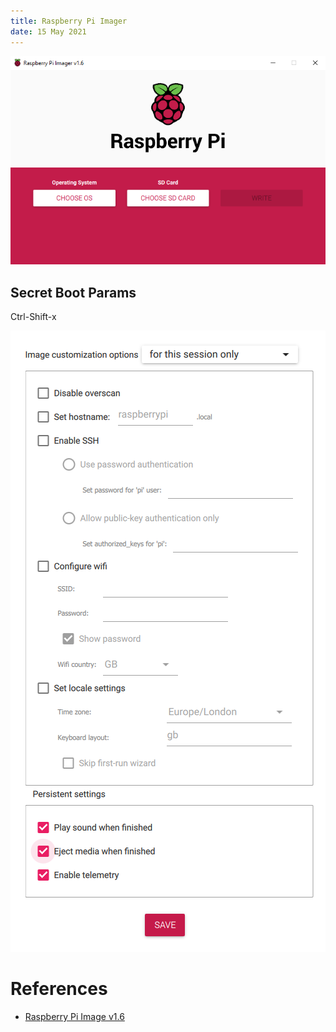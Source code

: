 ```yaml
---
title: Raspberry Pi Imager
date: 15 May 2021
---
```


![](image-1.png)

## Secret Boot Params

Ctrl-Shift-x

![](image-2.png)

# References

- [Raspberry Pi Image v1.6](https://www.raspberrypi.org/blog/raspberry-pi-imager-update-to-v1-6/)
